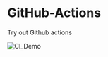 # GitHub-Actions
Try out Github actions

![CI_Demo](https://github.com/sanjeevmanchala/GitHub-Actions/workflows/CI_Demo/badge.svg)

